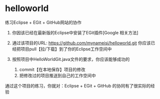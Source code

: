 helloworld
==========
练习Eclipse + EGit + GitHub网站的协作

1. 你因该已经在最新版的Eclipse中安装了EGit插件[Google 相关方法]

2. 通过该项目的URL: https://github.com/mynameisi/helloworld.git
   你应该已经把项目pull【拉/下载】到了你的Eclipse工作空间中
   
3. 按照项目中HelloWorldGit.java文件的要求，你应该能够成功的
	1. commit【在本地保存】项目的修改
	2. 把修改过的项目推送到自己的工作空间中
   
通过这个项目的练习，你就对：Eclipse + EGit + GitHub 的协同有了很实际的经验


